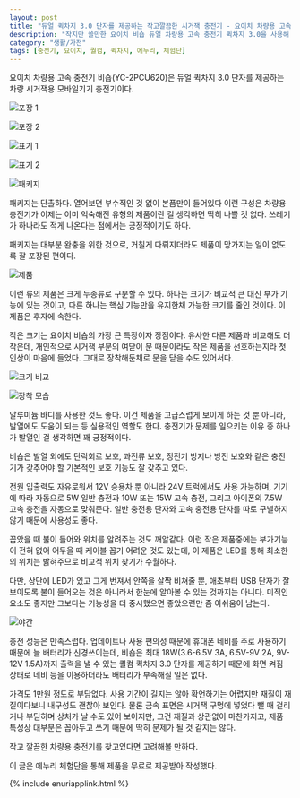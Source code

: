 ```yaml
---
layout: post
title: "듀얼 퀵차지 3.0 단자를 제공하는 작고깔끔한 시거잭 충전기 - 요이치 차량용 고속 충전기 비숍(YC-2PCU620)"
description: "작지만 쓸만한 요이치 비숍 듀얼 차량용 고속 충전기 퀵차지 3.0을 사용해 봤다."
category: "생활/가전"
tags: [충전기, 요이치, 퀄컴, 퀵차지, 에누리, 체험단]
---
```


요이치 차량용 고속 충전기 비숍(YC-2PCU620)은
듀얼 퀵차지 3.0 단자를 제공하는
차량 시거잭용 모바일기기 충전기이다.

![포장 1](https://lh3.googleusercontent.com/zdOPwEoLSDHq75-CYTuZdteCg2MNRqPEG5trPO7xkyhoEPR0PwxVkUSOZBTBA0GPIAhlZMnIHno0Mw=s480)

![포장 2](https://lh3.googleusercontent.com/UJe2EfdvTh_erOrbPyeUlHXUGO7un7fc0jifrIyBm2FQaOOfHLS2OSSgJUf2iYZ0As7ROpmi0ll9FQ=s480)

![표기 1](https://lh3.googleusercontent.com/Gt6jIZA1iE5eadpU3f58GO1-oPF8dhgRf3y1AV3FMvG-c-0DTkmamoNDFthEMRmuALxIRqnk7jN0sA=s480)

![표기 2](https://lh3.googleusercontent.com/dATLFJxYknqFVkHjZywO3-KhGQBZwFcwRpMScdeUsudQKEC7gQQPaqd5L-WyamcbOMTfG3Jrf_XggQ=s480)

![패키지](https://lh3.googleusercontent.com/bxGGuNDkrbVhY2NotRYv03aAwU1cTBgg8exmhv6gikogvhSAmYF2eVrdg1TQxMrRG6M_Elb7DPOjEw=s480)

패키지는 단촐하다.
열어보면 부수적인 것 없이 본품만이 들어있다
이런 구성은 차량용 충전기가 이제는 이미 익숙해진 유형의 제품이란 걸 생각하면 딱히 나쁠 것 없다.
쓰레기가 하나라도 적게 나온다는 점에서는 긍정적이기도 하다.

패키지는 대부분 완충을 위한 것으로,
거칠게 다뤄지더라도 제품이 망가지는 일이 없도록 잘 포장된 편이다.

![제품](https://lh3.googleusercontent.com/54WjCwdjptQrlEe-HHuNVDZN2mcCysuL-X4OJ_2mCVfqmzTjpZiYOlX6AI7tuCxxnrF69XvH-ons6Q=s480)

이런 류의 제품은 크게 두종류로 구분할 수 있다.
하나는 크기가 비교적 큰 대신 부가 기능에 있는 것이고,
다른 하나는 핵심 기능만을 유지한채 가능한 크기를 줄인 것이다.
이 제품은 후자에 속한다.

작은 크기는 요이치 비숍의 가장 큰 특장이자 장점이다.
유사한 다른 제품과 비교해도 더 작은데,
개인적으로 시거잭 부분의 여닫이 문 때문이라도 작은 제품을 선호하는지라 첫인상이 마음에 들었다.
그대로 장착해둔채로 문을 닫을 수도 있어서다.

![크기 비교](https://lh3.googleusercontent.com/Dt64yhCJktk6u6LTprYwMXgLuERtsC4B0LC3qPNJAtXyn_oJvKdBOeVAu3NJXTTVzqq3AMcBsJNoRA=s480)

![장착 모습](https://lh3.googleusercontent.com/xfSEMZQ1T7GLNhUem4p4K2Ctc177suDXP7uE3VM_g3cSmua-Y7ydvxe95Z47rUCOOZvGrh2Pea_eNA=s480)

알루미늄 바디를 사용한 것도 좋다.
이건 제품을 고급스럽게 보이게 하는 것 뿐 아니라,
발열에도 도움이 되는 등 실용적인 역할도 한다.
충전기가 문제를 일으키는 이유 중 하나가 발열인 걸 생각하면 꽤 긍정적이다.

비숍은 발열 외에도 단락회로 보호, 과전류 보호, 정전기 방지나 방전 보호와 같은
충전기가 갖추어야 할 기본적인 보호 기능도 잘 갖추고 있다.

전원 입출력도 자유로워서 12V 승용차 뿐 아니라 24V 트럭에서도 사용 가능하며,
기기에 따라 자동으로 5W 일반 충전과 10W 또는 15W 고속 충전,
그리고 아이폰의 7.5W 고속 충전을 자동으로 맞춰준다.
일반 충전용 단자와 고속 충전용 단자를 따로 구별하지 않기 때문에 사용성도 좋다.

꼽았을 때 불이 들어와 위치를 알려주는 것도 깨알같다.
이런 작은 제품중에는 부가기능이 전혀 없어 어두울 때 케이블 꼽기 어려운 것도 있는데,
이 제품은 LED를 통해 최소한의 위치는 밝혀주므로 비교적 위치 찾기가 수월하다.

다만, 상단에 LED가 있고 그게 번져서 안쪽을 살짝 비쳐줄 뿐,
애초부터 USB 단자가 잘 보이도록 불이 들어오는 것은 아니라서
한눈에 알아볼 수 있는 것까지는 아니다.
미적인 요소도 좋지만 그보다는 기능성을 더 중시했으면 좋았으련만 좀 아쉬움이 남는다.

![야간](https://lh3.googleusercontent.com/PHzeSewjnhVKmFPH_lQB4ptXn2fj0F7hD8F_mX7_YeGSMaGsLJ9Wrpa792zVra3rcLEg0wfvxRAE2A=s480)

충전 성능은 만족스럽다.
업데이트나 사용 편의성 때문에 휴대폰 네비를 주로 사용하기 때문에 늘 배터리가 신경쓰이는데,
비숍은 최대 18W(3.6-6.5V 3A, 6.5V-9V 2A, 9V-12V 1.5A)까지 출력을 낼 수 있는
퀄컴 퀵차지 3.0 단자를 제공하기 때문에
화면 켜짐 상태로 네비 등을 이용하더라도 배터리가 부족해질 일은 없다.

가격도 1만원 정도로 부담없다.
사용 기간이 길지는 않아 확언하기는 어렵지만
재질이 재질이다보니 내구성도 괜찮아 보인다.
물론 금속 표면은 시거잭 구멍에 넣었다 뺄 때 걸리거나 부딛히며 상처가 날 수도 있어 보이지만,
그건 재질과 상관없이 마찬가지고,
제품 특성상 대부분은 꼽아두고 쓰기 때문에 딱히 문제가 될 것 같지는 않다.

작고 깔끔한 차량용 충전기를 찾고있다면 고려해볼 만하다.



<div class="im im-info">
이 글은 에누리 체험단을 통해 제품을 무료로 제공받아 작성했다.
</div>

{% include enuriapplink.html %}
